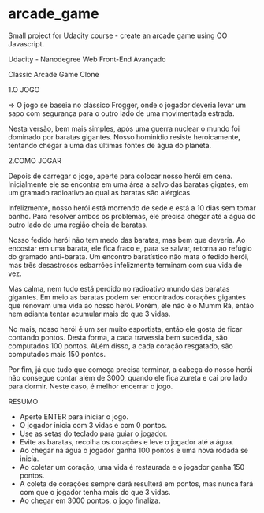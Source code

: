 # arcade_game
Small project for Udacity course - create an arcade game using OO Javascript.

Udacity - Nanodegree Web Front-End Avançado

Classic Arcade Game Clone

1.O JOGO

=> O jogo se baseia no clássico Frogger, onde o jogador deveria levar um sapo com segurança para o outro lado de uma movimentada estrada.

Nesta versão, bem mais simples, após uma guerra nuclear o mundo foi dominado por baratas gigantes. Nosso hominídio resiste heroicamente, tentando chegar a uma das últimas fontes de água do planeta.

2.COMO JOGAR

Depois de carregar o jogo, aperte <ENTER> para colocar nosso herói em cena. Inicialmente ele se encontra em uma área a salvo das baratas gigates, em um gramado radioativo ao qual as baratas são alérgicas.

Infelizmente, nosso herói está morrendo de sede e está a 10 dias sem tomar banho. Para resolver ambos os problemas, ele precisa chegar até a água do outro lado de uma região cheia de baratas.

Nosso fedido herói não tem medo das baratas, mas bem que deveria. Ao encostar em uma barata, ele fica fraco e, para se salvar, retorna ao refúgio do gramado anti-barata. Um encontro baratístico não mata o fedido herói, mas três desastrosos esbarrões infelizmente terminam com sua vida de vez.

Mas calma, nem tudo está perdido no radioativo mundo das baratas gigantes. Em meio as baratas podem ser encontrados corações gigantes que renovam uma vida ao nosso herói. Porém, ele não é o Mumm Rá, então nem adianta tentar acumular mais do que 3 vidas.

No mais, nosso herói é um ser muito esportista, então ele gosta de ficar contando pontos. Desta forma, a cada travessia bem sucedida, são computados 100 pontos. ALém disso, a cada coração resgatado, são computados mais 150 pontos.

Por fim, já que tudo que começa precisa terminar, a cabeça do nosso herói não consegue contar além de 3000, quando ele fica zureta e cai pro lado para dormir. Neste caso, é melhor encerrar o jogo.

RESUMO

- Aperte ENTER para iniciar o jogo.
- O jogador inicia com 3 vidas e com 0 pontos.
- Use as setas do teclado para guiar o jogador.
- Evite as baratas, recolha os corações e leve o jogador até a água.
- Ao chegar na água o jogador ganha 100 pontos e uma nova rodada se inicia.
- Ao coletar um coração, uma vida é restaurada e o jogador ganha 150 pontos.
- A coleta de corações sempre dará resulterá em pontos, mas nunca fará com que o jogador tenha mais do que 3 vidas.
- Ao chegar em 3000 pontos, o jogo finaliza.


